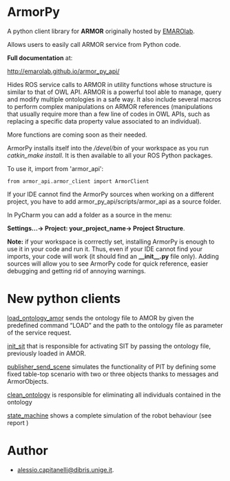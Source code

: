 # ArmorPy
A python client library for **ARMOR** originally hosted by [EMAROlab](https://github.com/EmaroLab/armor_py_api).

Allows users to easily call ARMOR service from Python code.

**Full documentation** at:

http://emarolab.github.io/armor_py_api/

Hides ROS service calls to ARMOR in utility functions whose structure is 
similar to that of OWL API. ARMOR is a powerful tool able to manage, query
and modify multiple ontologies in a safe way. It also include several macros
to perform complex manipulations on ARMOR references (manipulations that
usually require more than a few line of codes in OWL APIs, such as replacing
a specific data property value associated to an individual).

More functions are coming soon as their needed.

ArmorPy installs itself into the */devel/bin* of your workspace as you run
*catkin_make install*. It is then available to all your ROS Python packages.

To use it, import from 'armor_api':

    from armor_api.armor_client import ArmorClient

If your IDE cannot find the ArmorPy sources when working on a different 
project, you have to add armor_py_api/scripts/armor_api as a source folder.

In PyCharm you can add a folder as a source in the menu:

**Settings...-> Project: your_project_name-> Project Structure**.

**Note:** if your workspace is corrrectly set, installing ArmorPy is enough to
use it in your code and run it. Thus, even if your IDE cannot find your imports,
your code will work (it should find an **\_\_init\_\_.py** file only). Adding sources
will allow you to see ArmorPy code for quick reference, easier debugging and 
getting rid of annoying warnings.

# New python clients

[load_ontology_amor](https://github.com/TheGor/injected_armor_pkgs/blob/developingMine/armor_py_client_api/scripts/armor_api/load_ontology_amor.py) sends the ontology file to AMOR by given the predefined command “LOAD” and the path to the ontology file as parameter of the service request.

[init_sit](https://github.com/TheGor/injected_armor_pkgs/blob/developingMine/armor_py_client_api/scripts/armor_api/init_sit.py) that is responsible for activating SIT by passing the ontology file, previously loaded in AMOR.

[publisher_send_scene](https://github.com/TheGor/injected_armor_pkgs/blob/developingMine/armor_py_client_api/scripts/armor_api/publisher_send_scene.py) simulates the functionality of PIT by defining some fixed table-top scenario with two or three objects thanks to messages and ArmorObjects.

[clean_ontology](https://github.com/TheGor/injected_armor_pkgs/blob/developingMine/armor_py_client_api/scripts/armor_api/clean_ontology.py) is responsible for eliminating all individuals contained in the ontology

[state_machine](https://github.com/TheGor/injected_armor_pkgs/blob/developingMine/armor_py_client_api/scripts/armor_api/state_machine.py) shows a complete simulation of the robot behaviour (see report ) 

# Author
 - [alessio.capitanelli@dibris.unige.it](mailto:alessio.capitanelli@dibris.unige.it).

